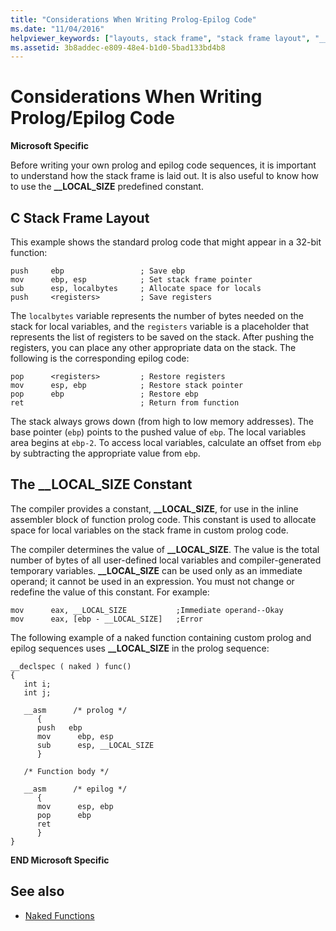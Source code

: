 ```yaml
---
title: "Considerations When Writing Prolog-Epilog Code"
ms.date: "11/04/2016"
helpviewer_keywords: ["layouts, stack frame", "stack frame layout", "__LOCAL_SIZE constant", "stack, stack frame layout"]
ms.assetid: 3b8addec-e809-48e4-b1d0-5bad133bd4b8
---
```

# Considerations When Writing Prolog/Epilog Code

**Microsoft Specific**

Before writing your own prolog and epilog code sequences, it is important to understand how the stack frame is laid out. It is also useful to know how to use the **__LOCAL_SIZE** predefined constant.

##  <a name="_clang_c_stack_frame_layout"></a> C Stack Frame Layout

This example shows the standard prolog code that might appear in a 32-bit function:

```
push     ebp                 ; Save ebp
mov      ebp, esp            ; Set stack frame pointer
sub      esp, localbytes     ; Allocate space for locals
push     <registers>         ; Save registers
```

The `localbytes` variable represents the number of bytes needed on the stack for local variables, and the `registers` variable is a placeholder that represents the list of registers to be saved on the stack. After pushing the registers, you can place any other appropriate data on the stack. The following is the corresponding epilog code:

```
pop      <registers>         ; Restore registers
mov      esp, ebp            ; Restore stack pointer
pop      ebp                 ; Restore ebp
ret                          ; Return from function
```

The stack always grows down (from high to low memory addresses). The base pointer (`ebp`) points to the pushed value of `ebp`. The local variables area begins at `ebp-2`. To access local variables, calculate an offset from `ebp` by subtracting the appropriate value from `ebp`.

##  <a name="_clang_the___local_size_constant"></a> The __LOCAL_SIZE Constant

The compiler provides a constant, **__LOCAL_SIZE**, for use in the inline assembler block of function prolog code. This constant is used to allocate space for local variables on the stack frame in custom prolog code.

The compiler determines the value of **__LOCAL_SIZE**. The value is the total number of bytes of all user-defined local variables and compiler-generated temporary variables. **__LOCAL_SIZE** can be used only as an immediate operand; it cannot be used in an expression. You must not change or redefine the value of this constant. For example:

```
mov      eax, __LOCAL_SIZE           ;Immediate operand--Okay
mov      eax, [ebp - __LOCAL_SIZE]   ;Error
```

The following example of a naked function containing custom prolog and epilog sequences uses **__LOCAL_SIZE** in the prolog sequence:

```
__declspec ( naked ) func()
{
   int i;
   int j;

   __asm      /* prolog */
      {
      push   ebp
      mov      ebp, esp
      sub      esp, __LOCAL_SIZE
      }

   /* Function body */

   __asm      /* epilog */
      {
      mov      esp, ebp
      pop      ebp
      ret
      }
}
```

**END Microsoft Specific**

## See also

- [Naked Functions](../c-language/naked-functions.md)
